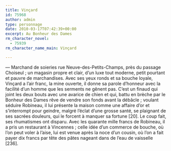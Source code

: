 ```yaml
---
title: Vinçard
id: 75968
author: admin
type: personnage
date: 2010-03-17T07:42:39+00:00
excerpt: Au Bonheur des Dames
rm_character_novel:
  - 75939
rm_character_name_main: Vinçard

---
```

— Marchand de soieries rue Neuve-des-Petits-Champs, près du passage Choiseul ; un magasin propre et clair, d&rsquo;un luxe tout moderne, petit pourtant et pauvre de marchandises. Avec ses yeux ronds et sa bouche loyale, Vinçard a l&rsquo;air franc, la mine ouverte, il donne sa parole d&rsquo;honneur avec la facilité d&rsquo;un homme que les serments ne gênent pas. C&rsquo;est un finaud qui joint les deux bouts avec une avarice de chien et qui, battu en brèche par le Bonheur des Dames rêve de vendre son fonds avant la débâcle ; voulant séduire Robineau, il lui présente la maison comme une affaire d&rsquo;or et s&rsquo;interrompt pour geindre, malgré l&rsquo;éclat d&rsquo;une grosse santé, se plaignant de ses sacrées douleurs, qui le forcent à manquer sa fortune [20]. Le coup fait, ses rhumatismes ont disparu. Avec les quarante mille francs de Robineau, il a pris un restaurant à Vincennes ; celle idée d&rsquo;un commerce de bouche, où l&rsquo;on peut voler à l&rsquo;aise, lui est venue après la noce d&rsquo;un cousin, où l&rsquo;on a fait payer dix francs par tête des pâtes nageant dans de l&rsquo;eau de vaisselle [236]. 